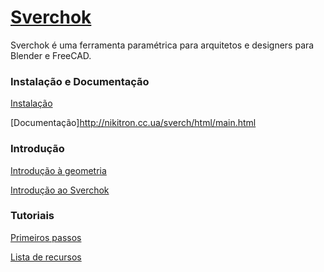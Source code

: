 # [Sverchok](http://nikitron.cc.ua/sverchok_en.html)

Sverchok é uma ferramenta paramétrica para arquitetos e designers para Blender e FreeCAD. 


### Instalação e Documentação

[Instalação](http://nikitron.cc.ua/sverch/html/installation.html)

[Documentação]http://nikitron.cc.ua/sverch/html/main.html

### Introdução

[Introdução à geometria](http://nikitron.cc.ua/sverch/html/geometry.html)

[Introdução ao Sverchok](http://nikitron.cc.ua/sverch/html/induction.html#)

### Tutoriais

[Primeiros passos](https://www.blender3darchitect.com/modeling-for-architecture/getting-started-with-sverchok-for-3d-modeling/)

[Lista de recursos](https://github.com/nortikin/sverchok/wiki/Resources)
